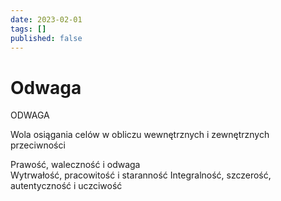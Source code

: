 ```yaml
---
date: 2023-02-01
tags: []
published: false
---
```

# Odwaga

ODWAGA

Wola osiągania celów w obliczu wewnętrznych i zewnętrznych przeciwności

Prawość, waleczność i odwaga  
Wytrwałość, pracowitość i staranność 
Integralność, szczerość, autentyczność i uczciwość